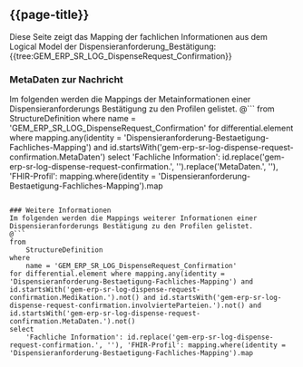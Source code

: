 ## {{page-title}}

Diese Seite zeigt das Mapping der fachlichen Informationen aus dem Logical Model der Dispensieranforderung_Bestätigung: {{tree:GEM_ERP_SR_LOG_DispenseRequest_Confirmation}}

### MetaDaten zur Nachricht
Im folgenden werden die Mappings der Metainformationen einer Dispensieranforderungs Bestätigung zu den Profilen gelistet.
@```
from
	StructureDefinition
where
	name = 'GEM_ERP_SR_LOG_DispenseRequest_Confirmation'
for differential.element where mapping.any(identity = 'Dispensieranforderung-Bestaetigung-Fachliches-Mapping') and id.startsWith('gem-erp-sr-log-dispense-request-confirmation.MetaDaten')
select
	'Fachliche Information': id.replace('gem-erp-sr-log-dispense-request-confirmation.', '').replace('MetaDaten.', ''), 'FHIR-Profil': mapping.where(identity = 'Dispensieranforderung-Bestaetigung-Fachliches-Mapping').map
```

### Weitere Informationen
Im folgenden werden die Mappings weiterer Informationen einer Dispensieranforderungs Bestätigung zu den Profilen gelistet.
@```
from
	StructureDefinition
where
	name = 'GEM_ERP_SR_LOG_DispenseRequest_Confirmation'
for differential.element where mapping.any(identity = 'Dispensieranforderung-Bestaetigung-Fachliches-Mapping') and id.startsWith('gem-erp-sr-log-dispense-request-confirmation.Medikation.').not() and id.startsWith('gem-erp-sr-log-dispense-request-confirmation.involvierteParteien.').not() and id.startsWith('gem-erp-sr-log-dispense-request-confirmation.MetaDaten.').not()
select
	'Fachliche Information': id.replace('gem-erp-sr-log-dispense-request-confirmation.', ''), 'FHIR-Profil': mapping.where(identity = 'Dispensieranforderung-Bestaetigung-Fachliches-Mapping').map
```